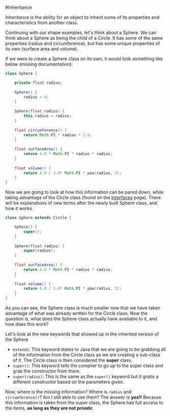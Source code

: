 #Inheritance

Inheritance is the ability for an object to inherit some of its properties and characteristics from another class.

Continuing with our shape examples, let's think about a Sphere.  We can think about a Sphere as being the child of a Circle.  It has some of the same properties (radius and circumference), but has some unique properties of its own (surface area and volume).

If we were to create a Sphere class on its own, it would look something like below (missing documentation):

```Java
class Sphere {

    private float radius;
    
    Sphere() {
        radius = 0;
    }
    
    Sphere(float radius) {
        this.radius = radius;
    }
    
    float circumference() {
        return Math.PI * radius * 2.0;
    }
    
    float surfaceArea() {
        return 4.0 * Math.PI * radius * radius;
    }
    
    float volume() {
        return 4.0 / 3.0* Math.PI * pow(radius, 3);
    }
}
```

Now we are going to look at how this information can be pared down, while taking advantage of the Circle class (found on the [Interfaces](./interfaces.md) page).  There will be explanations of new terms after the newly built Sphere class, and how it works.

```Java
class Sphere extends Circle {

    Sphere() {
        super();
    }
    
    Sphere(float radius) {
        super(radius);
    }
    
    float surfaceArea() {
        return 4.0 * Math.PI * radius * radius;
    }
    
    float volume() {
        return 4.0 / 3.0* Math.PI * pow(radius, 3);
    }
}
```

As you can see, the Sphere class is much smaller now that we have taken advantage of what was already written for the Circle class.  Now the question is, what does the Sphere class actually have available to it, and how does this work?

Let's look at the new keywords that showed up in the inherited version of the Sphere
* ```extends```: This keyword states to Java that we are going to be grabbing all of the information from the Circle class as we are creating a sub-class of it.  The Circle class is then considered the **super** class.
* ```super()```: This keyword tells the compiler to go up to the super class and grab the constructor from there.
* ```super(radius)```: This is the same as the ```super()``` keyword but it grabs a different constructor based on the parameters given.

Now, where is the missing information?  Where is ```radius``` and ```circumference()```?  Am I still able to use them?  The answer is **yes!!**  Because this information is taken from the super class, the Sphere has full access to the items, **as long as they are not _private_**.